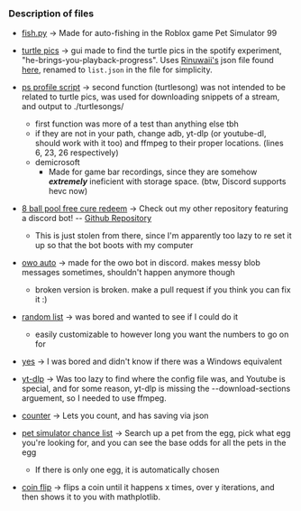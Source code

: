 ### Description of files
- [fish.py](./fish.py) -> Made for auto-fishing in the Roblox game Pet Simulator 99

- [turtle pics](./find%20turtle%20pics.py) -> gui made to find the turtle pics in the spotify experiment, "he-brings-you-playback-progress". Uses [Rinuwaii's](https://github.com/rinuwaii) json file found [here](https://github.com/rinuwaii/he-brings-you-playback-progress/blob/main/heBringsYouPlaybackProgress.json), renamed to `list.json` in the file for simplicity.

- [ps profile script](./powershell%20profile%20scripts.ps1) -> second function (turtlesong) was not intended to be related to turtle pics, was used for downloading snippets of a stream, and output to ./turtlesongs/
    - first function was more of a test than anything else tbh
    - if they are not in your path, change adb, yt-dlp (or youtube-dl, should work with it too) and ffmpeg to their proper locations. (lines 6, 23, 26 respectively)
    - demicrosoft
        - Made for game bar recordings, since they are somehow __*extremely*__ ineficient with storage space. (btw, Discord supports hevc now)

- [8 ball pool free cure redeem](./8ballpoolredeem.py) -> Check out my other repository featuring a discord bot! -- [Github Repository](https://github.com/Flyingbacen/Discord-rawrbot)
    - This is just stolen from there, since I'm apparently too lazy to re set it up so that the bot boots with my computer

- [owo auto](./owo%20auto.py) -> made for the owo bot in discord. makes messy blob messages sometimes, shouldn't happen anymore though
    - broken version is broken. make a pull request if you think you can fix it :)

- [random list](./radom%20list%201-10.py) -> was bored and wanted to see if I could do it
    - easily customizable to however long you want the numbers to go on for

- [yes](./yes.py) -> I was bored and didn't know if there was a Windows equivalent

- [yt-dlp](./yt-dlp.sh) -> Was too lazy to find where the config file was, and Youtube is special, and for some reason, yt-dlp is missing the --download-sections arguement, so I needed to use ffmpeg.

- [counter](./counter.py) -> Lets you count, and has saving via json

- [pet simulator chance list](./ps99%20luck%20calculator.py) -> Search up a pet from the egg, pick what egg you're looking for, and you can see the base odds for all the pets in the egg
    - If there is only one egg, it is automatically chosen

- [coin flip](./coinflip.py) -> flips a coin until it happens x times, over y iterations, and then shows it to you with mathplotlib.
